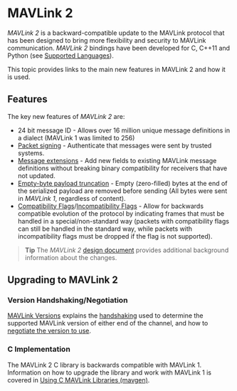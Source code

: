 # MAVLink 2

*MAVLink 2* is a backward-compatible update to the MAVLink protocol that has been designed to bring more flexibility and security to MAVLink communication.
*MAVLink 2* bindings have been developed for C, C++11 and Python (see [Supported Languages](../README.md#supported_languages)).

This topic provides links to the main new features in MAVLink 2 and how it is used.


## Features

The key new features of *MAVLink 2* are:
* 24 bit message ID - Allows over 16 million unique message definitions in a dialect (MAVLink 1 was limited to 256)
* [Packet signing](../guide/message_signing.md) - Authenticate that messages were sent by trusted systems.
* [Message extensions](../guide/define_xml_element.md#message_extensions) - Add new fields to existing MAVLink message definitions without breaking binary compatibility for receivers that have not updated. 
* [Empty-byte payload truncation](../guide/serialization.md#payload_truncation) - Empty (zero-filled) bytes at the end of the serialized payload are removed before sending (All bytes were sent in *MAVLink 1*, regardless of content). 
* [Compatibility Flags](../guide/serialization.md#compat_flags)/[Incompatibility Flags](../guide/serialization.md#incompat_flags) - Allow for backwards compatible evolution of the protocol by indicating frames that must be handled in a special/non-standard way (packets with compatibility flags can still be handled in the standard way, while packets with incompatibility flags must be dropped if the flag is not supported).

> **Tip** The *MAVLink 2* [design document](https://docs.google.com/document/d/1XtbD0ORNkhZ8eKrsbSIZNLyg9sFRXMXbsR2mp37KbIg/edit?usp=sharing) provides additional background information about the changes.


## Upgrading to MAVLink 2

### Version Handshaking/Negotiation 

[MAVLink Versions](../guide/mavlink_version.md) explains the [handshaking](../guide/mavlink_version.md#version_handshaking) used to determine the supported MAVLink version of either end of the channel, and how to [negotiate the version to use](#negotiating_versions).


### C Implementation

The MAVLink 2 C library is backwards compatible with MAVLink 1. 
Information on how to upgrade the library and work with MAVLink 1 is covered in [Using C MAVLink Libraries (mavgen)](../mavgen_c/README.md).
